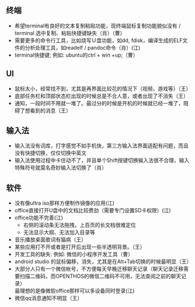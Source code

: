 ## 终端
   - 希望terminal有良好的文本复制粘贴功能，现终端鼠标复制功能貌似没有 / terminal 选中复制、粘贴快捷键缺失（肖）（曹）
   - 需要更多的命令行工具，比如烧写Ｕ盘功能，如dd, fdisk，编译生成的ELF文件的分析处理工具，如readelf / pandoc命令（肖）(江)
   - terminal快捷键; 例如: ubuntu的ctrl + win +up;（曹）
   
## UI
   - 鼠标太小，经常找不到，尤其是再界面比较花的情况下（视频，游戏等）（王）
   - 底部任务栏和顶部状态栏出现的时候总是不合人意，或者出现了不消失（王）
   - 通知，一段时间不用就一堆了。最过分的时候是开机的时候就已经一堆了，阻碍了想看到的消息（王）

## 输入法
   - 输入法没有词库，打字感觉不如手机快，第三方输入法界面适配有问题，而且没有快捷切换，仅仅切换中英文
   - 输入法使用过程中卡住动不了，并且单个Shift按键切换输入法很不合理，输入特殊符号就莫名奇妙输入法切换了（肖）

## 软件
   - 没有像ultra iso那样方便制作镜像的应用(江)
   - office直接打开U盘中的文档比较费劲（需要专门设置SD卡权限）(江)
   - office功能不完善(江)
      - 右侧的滚动条无法拖拽，上百页的长文档很难定位
      - 无法显示大纲、无法加入目录等
   - 音乐播放桌面歌词有猫病（王）
   - 某些应用打不开或者是打开后出现一些半透明背景。（王）
   - 开发工具的缺失: 例如: 微信的小程序开发工具（曹）
   - android studio 的鼠标偏移，消失，尤其是在Alt+Tab切换的时候最明显（王）
   - 大部分人只有一个微信帐号，不方便每天早晚迁移聊天记录（聊天记录迁移需要扫描二维码，而OPENTHOS的微信二维码不可用，无法查阅之前的聊天记录）  
   最理想的是像微软office那样可以多设备同时登录(江)
   - 微信qq消息通知不明显（王）
